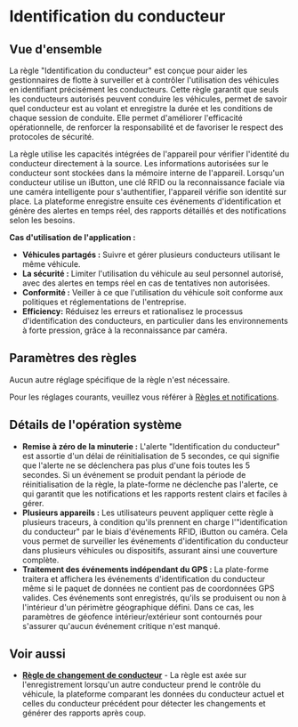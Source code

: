 # Identification du conducteur

## Vue d'ensemble

La règle "Identification du conducteur" est conçue pour aider les gestionnaires de flotte à surveiller et à contrôler l'utilisation des véhicules en identifiant précisément les conducteurs. Cette règle garantit que seuls les conducteurs autorisés peuvent conduire les véhicules, permet de savoir quel conducteur est au volant et enregistre la durée et les conditions de chaque session de conduite. Elle permet d'améliorer l'efficacité opérationnelle, de renforcer la responsabilité et de favoriser le respect des protocoles de sécurité.

La règle utilise les capacités intégrées de l'appareil pour vérifier l'identité du conducteur directement à la source. Les informations autorisées sur le conducteur sont stockées dans la mémoire interne de l'appareil. Lorsqu'un conducteur utilise un iButton, une clé RFID ou la reconnaissance faciale via une caméra intelligente pour s'authentifier, l'appareil vérifie son identité sur place. La plateforme enregistre ensuite ces événements d'identification et génère des alertes en temps réel, des rapports détaillés et des notifications selon les besoins.

**Cas d'utilisation de l'application :**

* **Véhicules partagés :** Suivre et gérer plusieurs conducteurs utilisant le même véhicule.
* **La sécurité :** Limiter l'utilisation du véhicule au seul personnel autorisé, avec des alertes en temps réel en cas de tentatives non autorisées.
* **Conformité :** Veiller à ce que l'utilisation du véhicule soit conforme aux politiques et réglementations de l'entreprise.
* **Efficiency:** Réduisez les erreurs et rationalisez le processus d'identification des conducteurs, en particulier dans les environnements à forte pression, grâce à la reconnaissance par caméra.

## Paramètres des règles

Aucun autre réglage spécifique de la règle n'est nécessaire.

Pour les réglages courants, veuillez vous référer à [Règles et notifications](../../../guide-de-litilizateur/regles-et-notifications.md).

## Détails de l'opération système

* **Remise à zéro de la minuterie :** L'alerte "Identification du conducteur" est assortie d'un délai de réinitialisation de 5 secondes, ce qui signifie que l'alerte ne se déclenchera pas plus d'une fois toutes les 5 secondes. Si un événement se produit pendant la période de réinitialisation de la règle, la plate-forme ne déclenche pas l'alerte, ce qui garantit que les notifications et les rapports restent clairs et faciles à gérer.
* **Plusieurs appareils :** Les utilisateurs peuvent appliquer cette règle à plusieurs traceurs, à condition qu'ils prennent en charge l'"identification du conducteur" par le biais d'événements RFID, iButton ou caméra. Cela vous permet de surveiller les événements d'identification du conducteur dans plusieurs véhicules ou dispositifs, assurant ainsi une couverture complète.
* **Traitement des événements indépendant du GPS :** La plate-forme traitera et affichera les événements d'identification du conducteur même si le paquet de données ne contient pas de coordonnées GPS valides. Ces événements sont enregistrés, qu'ils se produisent ou non à l'intérieur d'un périmètre géographique défini. Dans ce cas, les paramètres de géofence intérieur/extérieur sont contournés pour s'assurer qu'aucun événement critique n'est manqué.

## Voir aussi

* [**Règle de changement de conducteur**](changement-de-conducteur.md) - La règle est axée sur l'enregistrement lorsqu'un autre conducteur prend le contrôle du véhicule, la plateforme comparant les données du conducteur actuel et celles du conducteur précédent pour détecter les changements et générer des rapports après coup.
